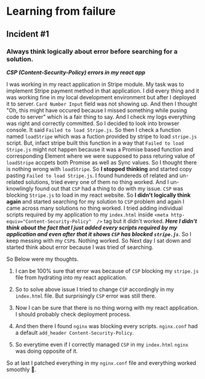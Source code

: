 # Learning from failure

## Incident #1

### **Always think logically about error before searching for a solution.**

***CSP (Content-Security-Policy) errors in my react app***

I was working in my react application in Stripe module. My task was to implement Stripe payment method in that application. I did every thing and it was working fine in my local development environment but after I deployed it to server. `Card Number Input` field was not showing up. And then I thought "Oh, this might have occured because I missed something while pusing code to server" which is a fair thing to say. And I check my logs everything was right and correctly committed. So I decided to look into browser console. It said `Failed to load Stripe.js`. So then I check a function named `loadStripe` which was a fuction provided by stripe to load `stripe.js` script. But, infact stripe built this function in a way that `Failed to load Stripe.js` might not happen because it was a Promise based function and corresponding Element where we were supposed to pass returing value of `loadStripe` accpets both Promise as well as Sync values. So I thought there is nothing wrong with `loadStripe`. So **I stopped thinking** and started copy pasting `Failed to load Stripe.js`. I found hundereds of related and un-related solutions, tried every one of them no thing worked. And I un-knowlingly found out that `CSP` had a thing to do with my issue. `CSP` was blocking `Stripe.js` to load in my react website. So **I didn't logically think again** and started searching for my solution to `CSP` problem and again I came across many solutions no thing worked. I tried adding individual scripts required by my application to my `index.html` inside ` <meta http-equiv="Content-Security-Policy"  /> ` tag but it didn't worked. ***Here I didn't think about the fact that I just added every scripts required by my application and even after that it shows `CSP` has blocked `stripe.js`***. So I keep messing with my `CSP`s. Nothing worked. So Next day I sat down and started think about error because I was tried of searching.

So Below were my thoughts.

1. I can be 100% sure that error was because of `CSP` blocking my `stripe.js` file from hydrating into my react application.

2. So to solve above issue I tried to change `CSP` accordingly in my `index.html` file. But surprisingly `CSP` error was still there.

3. Now I can be sure that there is no thing worng with my react application. I should probably check deployment process.

4. And then there I found `nginx` was blocking every scripts. `nginx.conf` had a default `add_header Content-Security-Policy`.

5. So everytime even if I correctly managed `CSP` in my `index.html` `nginx` was doing opposite of it.

So at last I patched everything in my `nginx.conf` file and everything worked smoothly 🙂.
